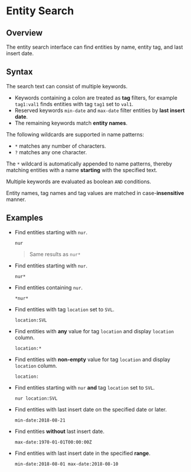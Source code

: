 # Entity Search

## Overview

The entity search interface can find entities by name, entity tag, and last insert date.

## Syntax

The search text can consist of multiple keywords.

* Keywords containing a colon are treated as **tag** filters, for example `tag1:val1` finds entities with tag `tag1` set to `val1`.
* Reserved keywords `min-date` and `max-date` filter entities by **last insert date**.
* The remaining keywords match **entity names**.

The following wildcards are supported in name patterns:

* `*` matches any number of characters.
* `?` matches any one character.

The `*` wildcard is automatically appended to name patterns, thereby matching entities with a name **starting** with the specified text.

Multiple keywords are evaluated as boolean `AND` conditions.

Entity names, tag names and tag values are matched in case-**insensitive** manner.

## Examples

* Find entities starting with `nur`.

    ```ls
    nur
    ```

    > Same results as `nur*`

* Find entities starting with `nur`.

    ```ls
    nur*
    ```

* Find entities containing `nur`.

    ```ls
    *nur*
    ```

* Find entities with tag `location` set to `SVL`.

    ```ls
    location:SVL
    ```

* Find entities with **any** value for tag `location` and display `location` column.

    ```ls
    location:*
    ```

* Find entities with **non-empty** value for tag `location` and display `location` column.

    ```ls
    location:
    ```

* Find entities starting with `nur` **and** tag `location` set to `SVL`.

    ```ls
    nur location:SVL
    ```

* Find entities with last insert date on the specified date or later.

    ```ls
    min-date:2018-08-21
    ```

* Find entities **without** last insert date.

    ```ls
    max-date:1970-01-01T00:00:00Z
    ```

* Find entities with last insert date in the specified **range**.

    ```ls
    min-date:2018-08-01 max-date:2018-08-10
    ```
